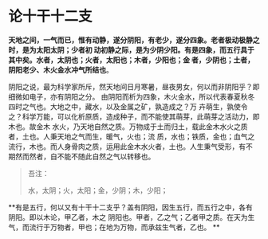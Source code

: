 论十干十二支
===================================================================================
**天地之间，一气而已，惟有动静，遂分阴阳，有老少，遂分四象。老者极动极静之时，是为太阳太阴；少者初
动初静之际，是为少阴少阳。有是四象，而五行具于其中矣。水者，太阴也；火者，太阳也；木者，少阳也；金
者，少阴也；土者，阴阳老少、木火金水冲气所结也**。

阴阳之说，最为科学家所斥，然天地间日月寒暑，昼夜男女，何以而非阴阳乎？即细微如电子，亦有阴阳之分。
由阴阳而析为四象，木火金水，所以代表春夏秋冬四时之气也。大地之中，藏水，以及金属之矿，孰造成之？万
卉萌生，孰使令之？科学万能，可以化析原质，造成种子，而不能使其萌芽，此萌芽之活动力，即木也。故金木
水火，乃天地自然之质。万物成于土而归土，载此金木水火之质者，土也。人秉天地之气而生，暖气，火也；流
质，水也；铁质，金也；血气之流行，木也。而人身骨肉之质，运用此金木水火者，土也。人生秉气受形，有不
期然而然者，自不能不随此自然之气以转移也。

>   吾注：
>
>   水，太阴；火，太阳；金，少阴；木，少阳；　

**有是五行，何以又有十干十二支乎？盖有阴阳，因生五行，而五行之中，各有阴阳。即以木论，甲乙者，木之
阴阳也。甲者，乙之气；乙者甲之质。在天为生气，而流行于万物者，甲也；在地为万物，而承兹生气者，乙也。
**